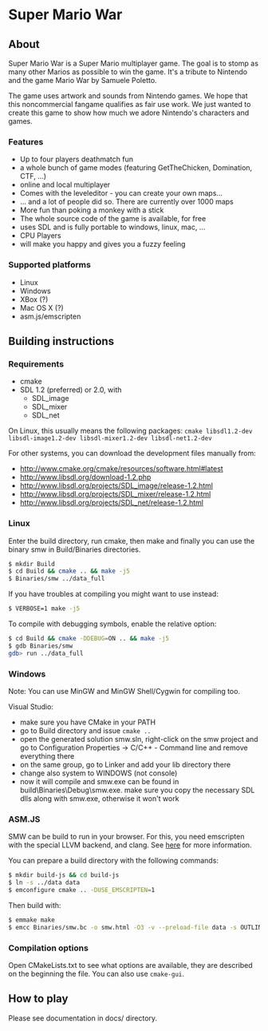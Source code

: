 # Super Mario War

## About

Super Mario War is a Super Mario multiplayer game.
The goal is to stomp as many other Marios as possible to win the game.
It's a tribute to Nintendo and the game Mario War by Samuele Poletto.

The game uses artwork and sounds from Nintendo games. We hope that this noncommercial fangame qualifies as fair use work. We just wanted to create this game to show how much we adore Nintendo's characters and games.

### Features

- Up to four players deathmatch fun
- a whole bunch of game modes (featuring GetTheChicken, Domination, CTF, ...)
- online and local multiplayer
- Comes with the leveleditor - you can create your own maps...
- ... and a lot of people did so. There are currently over 1000 maps
- More fun than poking a monkey with a stick
- The whole source code of the game is available, for free
- uses SDL and is fully portable to windows, linux, mac, ...
- CPU Players
- will make you happy and gives you a fuzzy feeling

### Supported platforms

- Linux
- Windows
- XBox (?)
- Mac OS X (?)
- asm.js/emscripten

## Building instructions

### Requirements

- cmake
- SDL 1.2 (preferred) or 2.0, with
    - SDL_image
    - SDL_mixer
    - SDL_net

On Linux, this usually means the following packages: `cmake libsdl1.2-dev libsdl-image1.2-dev libsdl-mixer1.2-dev libsdl-net1.2-dev`

For other systems, you can download the development files manually from:

- http://www.cmake.org/cmake/resources/software.html#latest
- http://www.libsdl.org/download-1.2.php
- http://www.libsdl.org/projects/SDL_image/release-1.2.html
- http://www.libsdl.org/projects/SDL_mixer/release-1.2.html
- http://www.libsdl.org/projects/SDL_net/release-1.2.html

### Linux

Enter the build directory, run cmake, then make and finally you can use the binary smw in Build/Binaries directories.

```sh
$ mkdir Build
$ cd Build && cmake .. && make -j5
$ Binaries/smw ../data_full
```

If you have troubles at compiling you might want to use instead:

```sh
$ VERBOSE=1 make -j5
```

To compile with debugging symbols, enable the relative option:

```sh
$ cd Build && cmake -DDEBUG=ON .. && make -j5
$ gdb Binaries/smw
gdb> run ../data_full
```

### Windows

Note: You can use MinGW and MinGW Shell/Cygwin for compiling too.

Visual Studio:

- make sure you have CMake in your PATH
- go to Build directory and issue `cmake ..`
- open the generated solution smw.sln, right-click on the smw project and go to Configuration Properties -> C/C++ - Command line and remove everything there
- on the same group, go to Linker and add your lib directory there
- change also system to WINDOWS (not console)
- now it will compile and smw.exe can be found in build\Binaries\Debug\smw.exe. make sure you copy the necessary SDL dlls along with smw.exe, otherwise it won't work

### ASM.JS

SMW can be build to run in your browser. For this, you need
emscripten with the special LLVM backend, and clang.
See [here](https://github.com/kripken/emscripten/wiki/LLVM-Backend) for more information.

You can prepare a build directory with the following commands:

```sh
$ mkdir build-js && cd build-js
$ ln -s ../data data
$ emconfigure cmake .. -DUSE_EMSCRIPTEN=1
```

Then build with:

```sh
$ emmake make
$ emcc Binaries/smw.bc -o smw.html -O3 -v --preload-file data -s OUTLINING_LIMIT=60000 -s ALLOW_MEMORY_GROWTH=1
```

### Compilation options

Open CMakeLists.txt to see what options are available, they are described on the beginning the file. You can also use `cmake-gui`.

## How to play

Please see documentation in docs/ directory.

